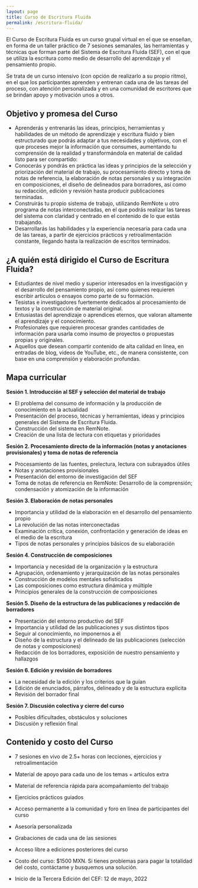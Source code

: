 ```yaml
---
layout: page
title: Curso de Escritura Fluida
permalink: /escritura-fluida/
---
```

El Curso de Escritura Fluida es un curso grupal virtual en el que se enseñan, en forma de un taller práctico de 7 sesiones semanales, las herramientas y técnicas que forman parte del Sistema de Escritura Fluida (SEF), con el que se utiliza la escritura como medio de desarrollo del aprendizaje y el pensamiento propio.

Se trata de un curso intensivo (con opción de realizarlo a su propio ritmo), en el que los participantes aprenden y entrenan cada una de las tareas del proceso, con atención personalizada y en una comunidad de escritores que se brindan apoyo y motivación unos a otros.

Objetivo y promesa del Curso
----------------------------

-   Aprenderás y entrenarás las ideas, principios, herramientas y habilidades de un método de aprendizaje y escritura fluido y bien estructurado que podrás adaptar a tus necesidades y objetivos, con el que proceses mejor la información que consumes, aumentando tu comprensión de la realidad y transformándola en material de calidad listo para ser compartido:
-   Conocerás y pondrás en práctica las ideas y principios de la selección y priorización del material de trabajo, su procesamiento directo y toma de notas de referencia, la elaboración de notas personales y su integración en composiciones, el diseño de delineados para borradores, así como su redacción, edición y revisión hasta producir publicaciones terminadas.
-   Construirás tu propio sistema de trabajo, utilizando RemNote u otro programa de notas interconectadas, en el que podrás realizar las tareas del sistema con claridad y centrado en el contenido de lo que estás trabajando.
-   Desarrollarás las habilidades y la experiencia necesaria para cada una de las tareas, a partir de ejercicios prácticos y retroalimentación constante, llegando hasta la realización de escritos terminados.

¿A quién está dirigido el Curso de Escritura Fluida?
----------------------------------------------------

-   Estudiantes de nivel medio y superior interesados en la investigación y el desarrollo del pensamiento propio, así como quienes requieren escribir artículos o ensayos como parte de su formación.
-   Tesistas e investigadores fuertemente dedicados al procesamiento de textos y la construcción de material original.
-   Entusiastas del aprendizaje o aprendices eternos, que valoran altamente el aprendizaje y el conocimiento.
-   Profesionales que requieren procesar grandes cantidades de información para usarla como insumo de proyectos o propuestas propias y originales.
-   Aquellos que desean compartir contenido de alta calidad en línea, en entradas de blog, videos de YouTube, etc., de manera consistente, con base en una comprensión y elaboración profundas.

Mapa curricular
---------------

**Sesión 1. Introducción al SEF y selección del material de trabajo**

- El problema del consumo de información y la producción de conocimiento en la actualidad
- Presentación del proceso, técnicas y herramientas, ideas y principios generales del Sistema de Escritura Fluida.
- Construcción del sistema en RemNote.
- Creación de una lista de lectura con etiquetas y prioridades

**Sesión 2. Procesamiento directo de la información (notas y anotaciones provisionales) y toma de notas de referencia**

- Procesamiento de las fuentes, prelectura, lectura con subrayados útiles
- Notas y anotaciones provisionales
- Presentación del entorno de investigación del SEF
- Toma de notas de referencia en RemNote: Desarrollo de la comprensión; condensación y atomización de la información

**Sesión 3. Elaboración de notas personales**

- Importancia y utilidad de la elaboración en el desarrollo del pensamiento propio
- La revolución de las notas interconectadas
- Examinación crítica, conexión, confrontación y generación de ideas en el medio de la escritura
- Tipos de notas personales y principios básicos de su elaboración

**Sesión 4. Construcción de composiciones**

- Importancia y necesidad de la organización y la estructura
- Agrupación, ordenamiento y jerarquización de las notas personales
- Construcción de modelos mentales sofisticados
- Las composiciones como estructura dinámica y múltiple
- Principios generales de la construcción de composiciones

**Sesión 5. Diseño de la estructura de las publicaciones y redacción de borradores**

- Presentación del entorno productivo del SEF
- Importancia y utilidad de las publicaciones y sus distintos tipos
- Seguir al conocimiento, no imponernos a él
- Diseño de la estructura y el delineado de las publicaciones (selección de notas y composiciones)
- Redacción de los borradores, exposición de nuestro pensamiento y hallazgos

**Sesión 6. Edición y revisión de borradores**

- La necesidad de la edición y los criterios que la guían
- Edición de enunciados, párrafos, delineado y de la estructura explícita
- Revisión del borrador final

**Sesión 7. Discusión colectiva y cierre del curso**

- Posibles dificultades, obstáculos y soluciones
- Discusión y reflexión final

Contenido y costo del Curso
---------------------------

-   7 sesiones en vivo de 2.5+ horas con lecciones, ejercicios y retroalimentación
-   Material de apoyo para cada uno de los temas + artículos extra
-   Material de referencia rápida para acompañamiento del trabajo
-   Ejercicios prácticos guiados
-   Acceso permanente a la comunidad y foro en línea de participantes del curso
-   Asesoría personalizada
-   Grabaciones de cada una de las sesiones
-   Acceso libre a ediciones posteriores del curso


-   Costo del curso: $1500 MXN. Si tienes problemas para pagar la totalidad del costo, contáctame y busquemos una solución.


-   Inicio de la Tercera Edición del CEF: 12 de mayo, 2022
